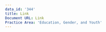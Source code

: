 ```yaml
---
data_id: '344'
title: Link
Document URL: Link
Practice Area: 'Education, Gender, and Youth'
---
```

